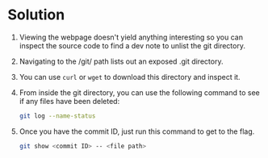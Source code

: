 # Solution

1. Viewing the webpage doesn't yield anything interesting so you can inspect the source code to find a dev note to unlist the git directory.
2. Navigating to the /git/ path lists out an exposed .git directory.
3. You can use `curl` or `wget` to download this directory and inspect it.
4. From inside the git directory, you can use the following command to see if any files have been deleted:

    ```bash
    git log --name-status
    ```

5. Once you have the commit ID, just run this command to get to the flag.

    ```bash
    git show <commit ID> -- <file path>
    ```
